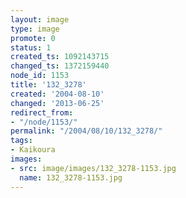 ```yaml
---
layout: image
type: image
promote: 0
status: 1
created_ts: 1092143715
changed_ts: 1372159440
node_id: 1153
title: '132_3278'
created: '2004-08-10'
changed: '2013-06-25'
redirect_from:
- "/node/1153/"
permalink: "/2004/08/10/132_3278/"
tags:
- Kaikoura
images:
- src: image/images/132_3278-1153.jpg
  name: 132_3278-1153.jpg
---
```


